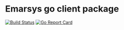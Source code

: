 Emarsys go client package
====================================
[![Build Status](https://travis-ci.com/butik/gomarsys.svg?branch=master)](https://travis-ci.com/butik/gomarsys) [![Go Report Card](https://goreportcard.com/badge/github.com/butik/gomarsys)](https://goreportcard.com/report/github.com/butik/gomarsys)